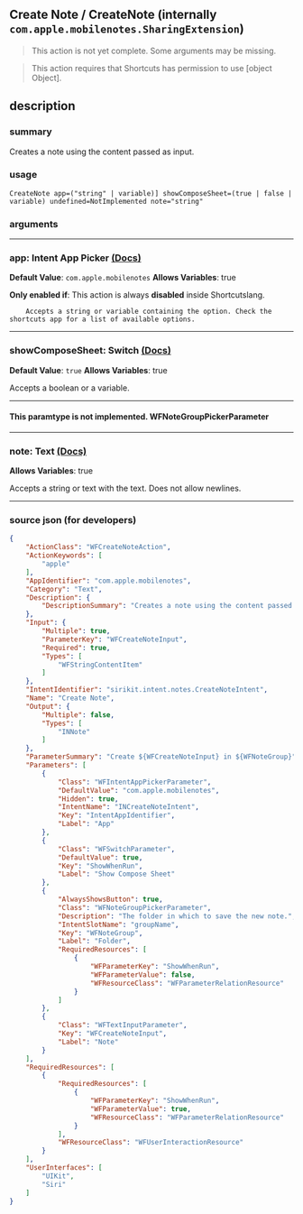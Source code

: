 
## Create Note / CreateNote (internally `com.apple.mobilenotes.SharingExtension`)

> This action is not yet complete. Some arguments may be missing.

> This action requires that Shortcuts has permission to use [object Object].


## description

### summary

Creates a note using the content passed as input.


### usage
```
CreateNote app=("string" | variable)] showComposeSheet=(true | false | variable) undefined=NotImplemented note="string"
```

### arguments

---

### app: Intent App Picker [(Docs)](https://pfgithub.github.io/shortcutslang/gettingstarted#other-fields)
**Default Value**: ```
		com.apple.mobilenotes
		```
**Allows Variables**: true

**Only enabled if**: This action is always **disabled** inside Shortcutslang.

		Accepts a string or variable containing the option. Check the shortcuts app for a list of available options. 

---

### showComposeSheet: Switch [(Docs)](https://pfgithub.github.io/shortcutslang/gettingstarted#switch-or-expanding-or-boolean-fields)
**Default Value**: ```
		true
		```
**Allows Variables**: true



Accepts a boolean
or a variable.

---

#### This paramtype is not implemented. WFNoteGroupPickerParameter

---

### note: Text [(Docs)](https://pfgithub.github.io/shortcutslang/gettingstarted#text-field)
**Allows Variables**: true



Accepts a string 
or text
with the text. Does not allow newlines.

---

### source json (for developers)

```json
{
	"ActionClass": "WFCreateNoteAction",
	"ActionKeywords": [
		"apple"
	],
	"AppIdentifier": "com.apple.mobilenotes",
	"Category": "Text",
	"Description": {
		"DescriptionSummary": "Creates a note using the content passed as input."
	},
	"Input": {
		"Multiple": true,
		"ParameterKey": "WFCreateNoteInput",
		"Required": true,
		"Types": [
			"WFStringContentItem"
		]
	},
	"IntentIdentifier": "sirikit.intent.notes.CreateNoteIntent",
	"Name": "Create Note",
	"Output": {
		"Multiple": false,
		"Types": [
			"INNote"
		]
	},
	"ParameterSummary": "Create ${WFCreateNoteInput} in ${WFNoteGroup}",
	"Parameters": [
		{
			"Class": "WFIntentAppPickerParameter",
			"DefaultValue": "com.apple.mobilenotes",
			"Hidden": true,
			"IntentName": "INCreateNoteIntent",
			"Key": "IntentAppIdentifier",
			"Label": "App"
		},
		{
			"Class": "WFSwitchParameter",
			"DefaultValue": true,
			"Key": "ShowWhenRun",
			"Label": "Show Compose Sheet"
		},
		{
			"AlwaysShowsButton": true,
			"Class": "WFNoteGroupPickerParameter",
			"Description": "The folder in which to save the new note.",
			"IntentSlotName": "groupName",
			"Key": "WFNoteGroup",
			"Label": "Folder",
			"RequiredResources": [
				{
					"WFParameterKey": "ShowWhenRun",
					"WFParameterValue": false,
					"WFResourceClass": "WFParameterRelationResource"
				}
			]
		},
		{
			"Class": "WFTextInputParameter",
			"Key": "WFCreateNoteInput",
			"Label": "Note"
		}
	],
	"RequiredResources": [
		{
			"RequiredResources": [
				{
					"WFParameterKey": "ShowWhenRun",
					"WFParameterValue": true,
					"WFResourceClass": "WFParameterRelationResource"
				}
			],
			"WFResourceClass": "WFUserInteractionResource"
		}
	],
	"UserInterfaces": [
		"UIKit",
		"Siri"
	]
}
```
